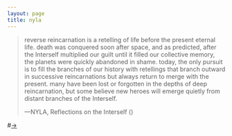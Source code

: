 ```yaml
---
layout: page
title: nyla
---
```


>reverse reincarnation is a retelling of life before the present eternal life. death was conquered soon after space, and as predicted, after the Interself multiplied our guilt until it filled our collective memory, the planets were quickly abandoned in shame. today, the only pursuit is to fill the branches of our history with retellings that branch outward in successive reincarnations but always return to merge with the present. many have been lost or forgotten in the depths of deep reincarnation, but some believe new heroes will emerge quietly from distant branches of the Interself.
>
>—NYLA, Reflections on the Interself ()


#[→](/poetry/NYLA/NYLB5)